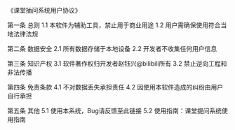 《课堂抽问系统用户协议》

第一条 总则
1.1 本软件为辅助工具，禁止用于商业用途
1.2 用户需确保使用符合当地法律法规

第二条 数据安全
2.1 所有数据存储于本地设备
2.2 开发者不收集任何用户信息

第三条 知识产权
3.1 软件著作权归开发者赵钰兴@bilibili所有
3.2 禁止逆向工程和非法传播

第四条 免责条款
4.1 不对数据丢失承担责任
4.2 因使用本软件造成的纠纷由用户自行承担

第五条 其他
5.1 使用本系统，Bug请反馈至此链接
5.2 使用指南：课堂提问系统使用指南
